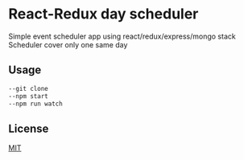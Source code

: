 # React-Redux day scheduler
Simple event scheduler app using react/redux/express/mongo stack
Scheduler cover only one same day

## Usage
```bash
--git clone
--npm start
--npm run watch
```

## License
[MIT](https://choosealicense.com/licenses/mit/)
